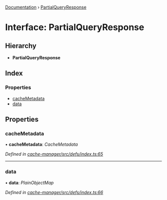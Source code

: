 [Documentation](../README.md) › [PartialQueryResponse](partialqueryresponse.md)

# Interface: PartialQueryResponse

## Hierarchy

* **PartialQueryResponse**

## Index

### Properties

* [cacheMetadata](partialqueryresponse.md#cachemetadata)
* [data](partialqueryresponse.md#data)

## Properties

###  cacheMetadata

• **cacheMetadata**: *CacheMetadata*

*Defined in [cache-manager/src/defs/index.ts:65](https://github.com/badbatch/graphql-box/blob/cd605b6/packages/cache-manager/src/defs/index.ts#L65)*

___

###  data

• **data**: *PlainObjectMap*

*Defined in [cache-manager/src/defs/index.ts:66](https://github.com/badbatch/graphql-box/blob/cd605b6/packages/cache-manager/src/defs/index.ts#L66)*
